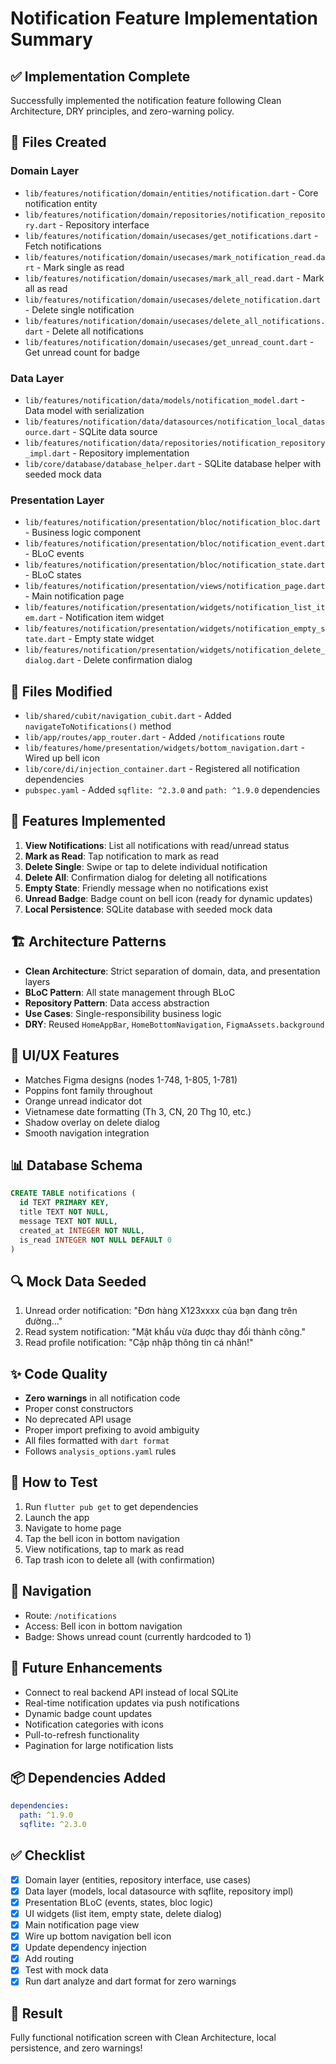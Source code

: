 # Notification Feature Implementation Summary

## ✅ Implementation Complete

Successfully implemented the notification feature following Clean Architecture, DRY principles, and zero-warning policy.

## 📁 Files Created

### Domain Layer
- `lib/features/notification/domain/entities/notification.dart` - Core notification entity
- `lib/features/notification/domain/repositories/notification_repository.dart` - Repository interface
- `lib/features/notification/domain/usecases/get_notifications.dart` - Fetch notifications
- `lib/features/notification/domain/usecases/mark_notification_read.dart` - Mark single as read
- `lib/features/notification/domain/usecases/mark_all_read.dart` - Mark all as read
- `lib/features/notification/domain/usecases/delete_notification.dart` - Delete single notification
- `lib/features/notification/domain/usecases/delete_all_notifications.dart` - Delete all notifications
- `lib/features/notification/domain/usecases/get_unread_count.dart` - Get unread count for badge

### Data Layer
- `lib/features/notification/data/models/notification_model.dart` - Data model with serialization
- `lib/features/notification/data/datasources/notification_local_datasource.dart` - SQLite data source
- `lib/features/notification/data/repositories/notification_repository_impl.dart` - Repository implementation
- `lib/core/database/database_helper.dart` - SQLite database helper with seeded mock data

### Presentation Layer
- `lib/features/notification/presentation/bloc/notification_bloc.dart` - Business logic component
- `lib/features/notification/presentation/bloc/notification_event.dart` - BLoC events
- `lib/features/notification/presentation/bloc/notification_state.dart` - BLoC states
- `lib/features/notification/presentation/views/notification_page.dart` - Main notification page
- `lib/features/notification/presentation/widgets/notification_list_item.dart` - Notification item widget
- `lib/features/notification/presentation/widgets/notification_empty_state.dart` - Empty state widget
- `lib/features/notification/presentation/widgets/notification_delete_dialog.dart` - Delete confirmation dialog

## 📝 Files Modified

- `lib/shared/cubit/navigation_cubit.dart` - Added `navigateToNotifications()` method
- `lib/app/routes/app_router.dart` - Added `/notifications` route
- `lib/features/home/presentation/widgets/bottom_navigation.dart` - Wired up bell icon
- `lib/core/di/injection_container.dart` - Registered all notification dependencies
- `pubspec.yaml` - Added `sqflite: ^2.3.0` and `path: ^1.9.0` dependencies

## 🎯 Features Implemented

1. **View Notifications**: List all notifications with read/unread status
2. **Mark as Read**: Tap notification to mark as read
3. **Delete Single**: Swipe or tap to delete individual notification
4. **Delete All**: Confirmation dialog for deleting all notifications
5. **Empty State**: Friendly message when no notifications exist
6. **Unread Badge**: Badge count on bell icon (ready for dynamic updates)
7. **Local Persistence**: SQLite database with seeded mock data

## 🏗️ Architecture Patterns

- **Clean Architecture**: Strict separation of domain, data, and presentation layers
- **BLoC Pattern**: All state management through BLoC
- **Repository Pattern**: Data access abstraction
- **Use Cases**: Single-responsibility business logic
- **DRY**: Reused `HomeAppBar`, `HomeBottomNavigation`, `FigmaAssets.background`

## 🎨 UI/UX Features

- Matches Figma designs (nodes 1-748, 1-805, 1-781)
- Poppins font family throughout
- Orange unread indicator dot
- Vietnamese date formatting (Th 3, CN, 20 Thg 10, etc.)
- Shadow overlay on delete dialog
- Smooth navigation integration

## 📊 Database Schema

```sql
CREATE TABLE notifications (
  id TEXT PRIMARY KEY,
  title TEXT NOT NULL,
  message TEXT NOT NULL,
  created_at INTEGER NOT NULL,
  is_read INTEGER NOT NULL DEFAULT 0
)
```

## 🔍 Mock Data Seeded

1. Unread order notification: "Đơn hàng X123xxxx của bạn đang trên đường..."
2. Read system notification: "Mật khẩu vừa được thay đổi thành công."
3. Read profile notification: "Cập nhập thông tin cá nhân!"

## ✨ Code Quality

- **Zero warnings** in all notification code
- Proper const constructors
- No deprecated API usage
- Proper import prefixing to avoid ambiguity
- All files formatted with `dart format`
- Follows `analysis_options.yaml` rules

## 🚀 How to Test

1. Run `flutter pub get` to get dependencies
2. Launch the app
3. Navigate to home page
4. Tap the bell icon in bottom navigation
5. View notifications, tap to mark as read
6. Tap trash icon to delete all (with confirmation)

## 📱 Navigation

- Route: `/notifications`
- Access: Bell icon in bottom navigation
- Badge: Shows unread count (currently hardcoded to 1)

## 🔄 Future Enhancements

- Connect to real backend API instead of local SQLite
- Real-time notification updates via push notifications
- Dynamic badge count updates
- Notification categories with icons
- Pull-to-refresh functionality
- Pagination for large notification lists

## 📦 Dependencies Added

```yaml
dependencies:
  path: ^1.9.0
  sqflite: ^2.3.0
```

## ✅ Checklist

- [x] Domain layer (entities, repository interface, use cases)
- [x] Data layer (models, local datasource with sqflite, repository impl)
- [x] Presentation BLoC (events, states, bloc logic)
- [x] UI widgets (list item, empty state, delete dialog)
- [x] Main notification page view
- [x] Wire up bottom navigation bell icon
- [x] Update dependency injection
- [x] Add routing
- [x] Test with mock data
- [x] Run dart analyze and dart format for zero warnings

## 🎉 Result

Fully functional notification screen with Clean Architecture, local persistence, and zero warnings!

